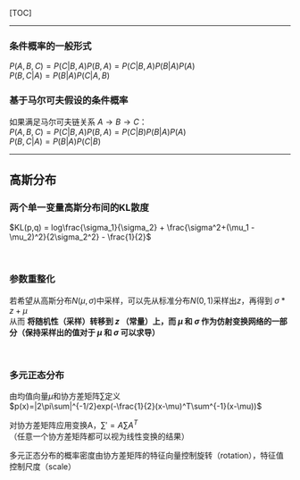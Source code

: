 [TOC]

------
### 条件概率的一般形式
$P(A,B,C) = P(C|B,A) P(B,A) = P(C|B,A) P(B|A) P(A)$  
$P(B,C|A) = P(B|A) P(C|A,B)$

### 基于马尔可夫假设的条件概率
如果满足马尔可夫链关系 $A\rightarrow B \rightarrow C$：  
$P(A,B,C) = P(C|B,A) P(B,A) = P(C|B) P(B|A) P(A)$  
$P(B,C|A) = P(B|A) P(C|B)$

------
## 高斯分布
### 两个单一变量高斯分布间的KL散度
$KL(p,q) = log\frac{\sigma_1}{\sigma_2} + \frac{\sigma^2+(\mu_1 - \mu_2)^2}{2\sigma_2^2} - \frac{1}{2}$  

<br>

### 参数重整化
若希望从高斯分布$N(\mu,\sigma)$中采样，可以先从标准分布$N(0,1)$采样出$z$，再得到 $\sigma*z+\mu$  
从而 <b>将随机性（采样）转移到 $z$ （常量）上，而 $\mu$ 和 $\sigma$ 作为仿射变换网络的一部分（保持采样出的值对于 $\mu$ 和 $\sigma$ 可以求导）</b>  

<br>

### 多元正态分布
由均值向量$\mu$和协方差矩阵$\sum$定义  
$p(x)=|2\pi\sum|^{-1/2}exp(-\frac{1}{2}(x-\mu)^T\sum^{-1}(x-\mu))$  

对协方差矩阵应用变换A，$\sum'=A\sum A^T$   
（任意一个协方差矩阵都可以视为线性变换的结果）  

多元正态分布的概率密度由协方差矩阵的特征向量控制旋转（rotation），特征值控制尺度（scale）  


